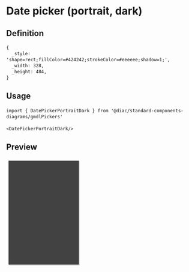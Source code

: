 # Date picker (portrait, dark)

## Definition

```
{
  _style: 'shape=rect;fillColor=#424242;strokeColor=#eeeeee;shadow=1;',
  _width: 328,
  _height: 484,
}
```

## Usage

```
import { DatePickerPortraitDark } from '@diac/standard-components-diagrams/gmdlPickers'

<DatePickerPortraitDark/>
```

## Preview

<img src="./date-picker-portrait-dark.png" width="200"/>
